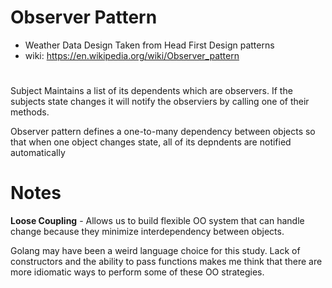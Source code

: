 # Observer Pattern
* Weather Data Design Taken from Head First Design patterns
* wiki:  https://en.wikipedia.org/wiki/Observer_pattern
#
<p>Subject Maintains a list of its dependents which are observers.  If the subjects state changes it will notify the observiers by calling one of their methods.</p>
<p>Observer pattern defines a one-to-many dependency between objects so that when one object changes state, all of its depndents are notified automatically</p>

# Notes
<b>Loose Coupling</b> - Allows us to build flexible OO system that can handle change because they minimize interdependency between objects.
<p> Golang may have been a weird language choice for this study. Lack of constructors and the ability to pass functions makes me think that there are more idiomatic ways to perform some of these OO strategies.<p>
